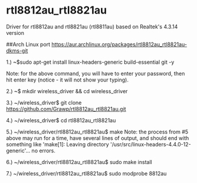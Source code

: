 # rtl8812au_rtl8821au
Driver for rtl8812au and rtl8821au (rtl8811au) based on Realtek's 4.3.14 version

##Arch Linux port
https://aur.archlinux.org/packages/rtl8812au_rtl8821au-dkms-git


1.) ~$sudo apt-get install linux-headers-generic build-essential git -y 

Note: for the above command, you will have to enter your password, then hit enter key (notice - it will not show your typing).

2.) ~$ mkdir wireless_driver && cd wireless_driver

3.) ~/wireless_driver$ git clone https://github.com/Grawp/rtl8812au_rtl8821au.git

4.) ~/wireless_driver$ cd rtl8812au_rtl8821au

5.) ~/wireless_driver/rtl8812au_rtl8821au$ make
Note: the process from #5 above may run for a time, have several lines of output, and should end with something like 'make[1]: Leaving directory '/usr/src/linux-headers-4.4.0-12-generic'... no errors.

6.) ~/wireless_driver/rtl8812au_rtl8821au$ sudo make install

7.) ~/wireless_driver/rtl8812au_rtl8821au$ sudo modprobe 8812au
